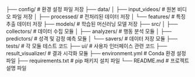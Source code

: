 ├── config/                         # 환경 설정 파일 저장
├── data/
│   ├── input_videos/               # 원본 비디오 파일 저장
│   ├── processed/                  # 전처리된 데이터 저장
│   └── features/                   # 특징 추출 데이터 저장
├── models/                         # 학습된 머신러닝 모델 저장
├── src/
│   ├── collectors/                 # 데이터 수집 모듈
│   ├── analyzers/                  # 행동 분석 모듈
│   ├── predictors/                 # 성격 및 감정 예측 모듈
│   └── savers/                     # 데이터 저장 모듈
├── tests/                          # 각 모듈 테스트 코드
├── ui/                             # 사용자 인터페이스 관련 코드
├── result_visualizer/              # 결과 시각화 모듈
├── environment.yml                 # Conda 환경 설정 파일
├── requirements.txt                # pip 패키지 설치 파일
└── README.md                       # 프로젝트 설명 파일
